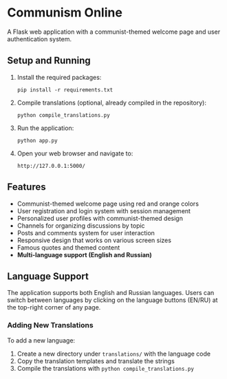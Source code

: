 # Communism Online

A Flask web application with a communist-themed welcome page and user authentication system.

## Setup and Running

1. Install the required packages:
   ```
   pip install -r requirements.txt
   ```

2. Compile translations (optional, already compiled in the repository):
   ```
   python compile_translations.py
   ```

3. Run the application:
   ```
   python app.py
   ```

4. Open your web browser and navigate to:
   ```
   http://127.0.0.1:5000/
   ```

## Features

- Communist-themed welcome page using red and orange colors
- User registration and login system with session management
- Personalized user profiles with communist-themed design
- Channels for organizing discussions by topic
- Posts and comments system for user interaction
- Responsive design that works on various screen sizes
- Famous quotes and themed content
- **Multi-language support (English and Russian)**

## Language Support

The application supports both English and Russian languages. Users can switch between languages by clicking on the language buttons (EN/RU) at the top-right corner of any page.

### Adding New Translations

To add a new language:

1. Create a new directory under `translations/` with the language code
2. Copy the translation templates and translate the strings
3. Compile the translations with `python compile_translations.py` 